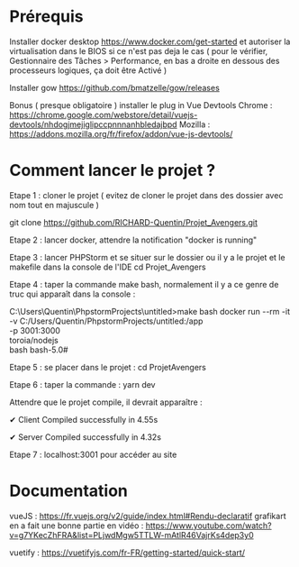 # Prérequis

Installer docker desktop https://www.docker.com/get-started et autoriser la virtualisation dans le BIOS si ce n'est pas deja le cas ( pour le vérifier, Gestionnaire des Tâches > Performance, en bas a droite en dessous des processeurs logiques, ça doit être Activé )

Installer gow https://github.com/bmatzelle/gow/releases

Bonus ( presque obligatoire ) installer le plug in Vue Devtools 
Chrome : https://chrome.google.com/webstore/detail/vuejs-devtools/nhdogjmejiglipccpnnnanhbledajbpd
Mozilla : https://addons.mozilla.org/fr/firefox/addon/vue-js-devtools/

# Comment lancer le projet ?

Etape 1 : cloner le projet ( evitez de cloner le projet dans des dossier avec nom tout en majuscule )

git clone https://github.com/RICHARD-Quentin/Projet_Avengers.git

Etape 2 : lancer docker, attendre la notification "docker is running"

Etape 3 : lancer PHPStorm et se situer sur le dossier ou il y a le projet et le makefile dans la console de l'IDE
cd Projet_Avengers

Etape 4 : taper la commande make bash, normalement il y a ce genre de truc qui apparaît dans la console :

C:\Users\Quentin\PhpstormProjects\untitled>make bash
docker run --rm -it \
                -v C:/Users/Quentin/PhpstormProjects/untitled:/app \
                 -p 3001:3000 \
                 toroia/nodejs \
                 bash
bash-5.0#

Etape 5 : se placer dans le projet : cd ProjetAvengers

Etape 6 : taper la commande : yarn dev

Attendre que le projet compile, il devrait apparaître :

✔ Client
  Compiled successfully in 4.55s

✔ Server
  Compiled successfully in 4.32s
  
Etape 7 : localhost:3001 pour accéder au site

# Documentation
vueJS :
https://fr.vuejs.org/v2/guide/index.html#Rendu-declaratif
grafikart en a fait une bonne partie en vidéo : https://www.youtube.com/watch?v=g7YKecZhFRA&list=PLjwdMgw5TTLW-mAtlR46VajrKs4dep3y0

vuetify : https://vuetifyjs.com/fr-FR/getting-started/quick-start/
